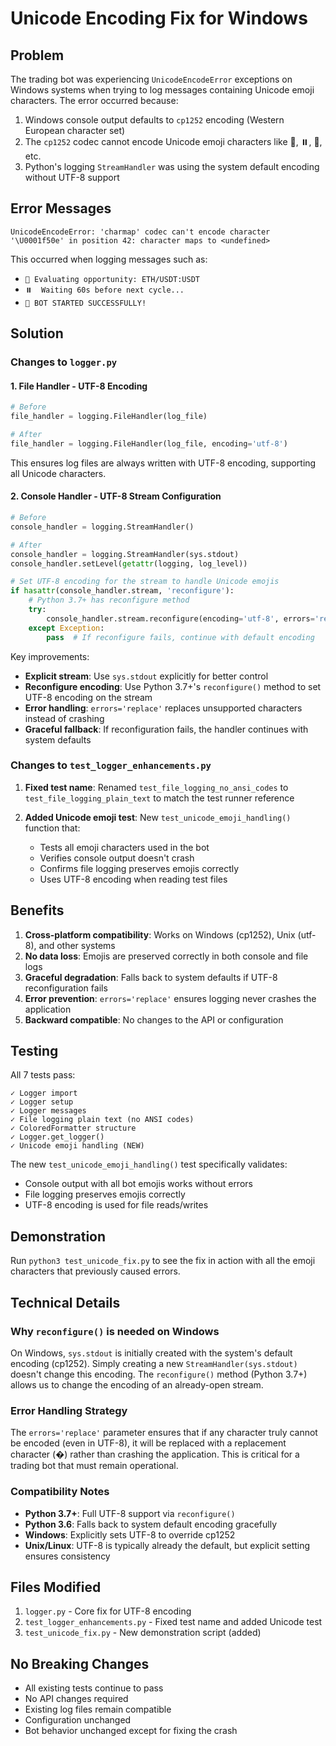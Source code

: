 # Unicode Encoding Fix for Windows

## Problem
The trading bot was experiencing `UnicodeEncodeError` exceptions on Windows systems when trying to log messages containing Unicode emoji characters. The error occurred because:

1. Windows console output defaults to `cp1252` encoding (Western European character set)
2. The `cp1252` codec cannot encode Unicode emoji characters like 🔎, ⏸️, 🚀, etc.
3. Python's logging `StreamHandler` was using the system default encoding without UTF-8 support

## Error Messages
```
UnicodeEncodeError: 'charmap' codec can't encode character '\U0001f50e' in position 42: character maps to <undefined>
```

This occurred when logging messages such as:
- `🔎 Evaluating opportunity: ETH/USDT:USDT`
- `⏸️  Waiting 60s before next cycle...`
- `🚀 BOT STARTED SUCCESSFULLY!`

## Solution

### Changes to `logger.py`

#### 1. File Handler - UTF-8 Encoding
```python
# Before
file_handler = logging.FileHandler(log_file)

# After
file_handler = logging.FileHandler(log_file, encoding='utf-8')
```
This ensures log files are always written with UTF-8 encoding, supporting all Unicode characters.

#### 2. Console Handler - UTF-8 Stream Configuration
```python
# Before
console_handler = logging.StreamHandler()

# After
console_handler = logging.StreamHandler(sys.stdout)
console_handler.setLevel(getattr(logging, log_level))

# Set UTF-8 encoding for the stream to handle Unicode emojis
if hasattr(console_handler.stream, 'reconfigure'):
    # Python 3.7+ has reconfigure method
    try:
        console_handler.stream.reconfigure(encoding='utf-8', errors='replace')
    except Exception:
        pass  # If reconfigure fails, continue with default encoding
```

Key improvements:
- **Explicit stream**: Use `sys.stdout` explicitly for better control
- **Reconfigure encoding**: Use Python 3.7+'s `reconfigure()` method to set UTF-8 encoding on the stream
- **Error handling**: `errors='replace'` replaces unsupported characters instead of crashing
- **Graceful fallback**: If reconfiguration fails, the handler continues with system defaults

### Changes to `test_logger_enhancements.py`

1. **Fixed test name**: Renamed `test_file_logging_no_ansi_codes` to `test_file_logging_plain_text` to match the test runner reference

2. **Added Unicode emoji test**: New `test_unicode_emoji_handling()` function that:
   - Tests all emoji characters used in the bot
   - Verifies console output doesn't crash
   - Confirms file logging preserves emojis correctly
   - Uses UTF-8 encoding when reading test files

## Benefits

1. **Cross-platform compatibility**: Works on Windows (cp1252), Unix (utf-8), and other systems
2. **No data loss**: Emojis are preserved correctly in both console and file logs
3. **Graceful degradation**: Falls back to system defaults if UTF-8 reconfiguration fails
4. **Error prevention**: `errors='replace'` ensures logging never crashes the application
5. **Backward compatible**: No changes to the API or configuration

## Testing

All 7 tests pass:
```
✓ Logger import
✓ Logger setup  
✓ Logger messages
✓ File logging plain text (no ANSI codes)
✓ ColoredFormatter structure
✓ Logger.get_logger()
✓ Unicode emoji handling (NEW)
```

The new `test_unicode_emoji_handling()` test specifically validates:
- Console output with all bot emojis works without errors
- File logging preserves emojis correctly
- UTF-8 encoding is used for file reads/writes

## Demonstration

Run `python3 test_unicode_fix.py` to see the fix in action with all the emoji characters that previously caused errors.

## Technical Details

### Why `reconfigure()` is needed on Windows

On Windows, `sys.stdout` is initially created with the system's default encoding (cp1252). Simply creating a new `StreamHandler(sys.stdout)` doesn't change this encoding. The `reconfigure()` method (Python 3.7+) allows us to change the encoding of an already-open stream.

### Error Handling Strategy

The `errors='replace'` parameter ensures that if any character truly cannot be encoded (even in UTF-8), it will be replaced with a replacement character (�) rather than crashing the application. This is critical for a trading bot that must remain operational.

### Compatibility Notes

- **Python 3.7+**: Full UTF-8 support via `reconfigure()`
- **Python 3.6**: Falls back to system default encoding gracefully
- **Windows**: Explicitly sets UTF-8 to override cp1252
- **Unix/Linux**: UTF-8 is typically already the default, but explicit setting ensures consistency

## Files Modified

1. `logger.py` - Core fix for UTF-8 encoding
2. `test_logger_enhancements.py` - Fixed test name and added Unicode test
3. `test_unicode_fix.py` - New demonstration script (added)

## No Breaking Changes

- All existing tests continue to pass
- No API changes required
- Existing log files remain compatible
- Configuration unchanged
- Bot behavior unchanged except for fixing the crash
